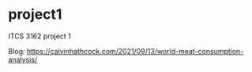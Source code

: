 # project1
ITCS 3162 project 1

Blog: https://calvinhathcock.com/2021/09/13/world-meat-consumption-analysis/
